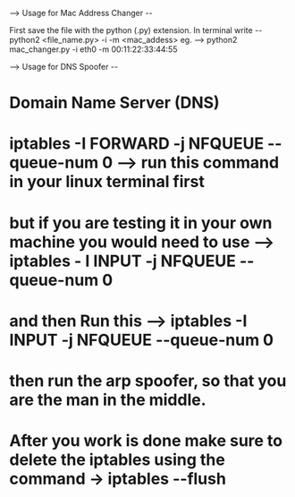 --> Usage for Mac Address Changer --

First save the file with the python (.py) extension.
In terminal write -- python2 <file_name.py> -i -m <mac_addess>
eg. --> python2 mac_changer.py -i eth0 -m 00:11:22:33:44:55

--> Usage for DNS Spoofer --

# Domain Name Server (DNS)

# iptables -I FORWARD -j NFQUEUE --queue-num 0  --> run this command in your linux terminal first

# but if you are testing it in your own machine you would need to use --> iptables - I INPUT -j NFQUEUE --queue-num 0
# and then Run this --> iptables -I INPUT -j NFQUEUE --queue-num 0

# then run the arp spoofer, so that you are the man in the middle.
# After you work is done make sure to delete the iptables using the command -> iptables --flush
